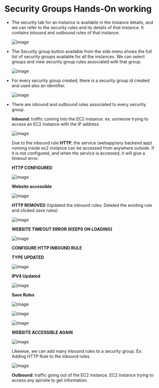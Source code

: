 # Security Groups Hands-On working
  - The security tab for an instance is available in the instance details, and we can refer to the security rules and its details of that instance. It contains inbound and outbound rules of that instance.

    ![image](https://github.com/user-attachments/assets/83fa469c-f4b1-4d42-804d-4fd2cfeec4e0)

  - The Security group button available from the side menu shows the full list of security groups available for all the instances. We can select groups and view security group rules associated with that group.

    ![image](https://github.com/user-attachments/assets/9263c3cc-8f3c-40e8-b676-217eb8729a65)

  - For every security group created, there is a security group id created and used also an identifier.

    ![image](https://github.com/user-attachments/assets/2bec4f8b-7b46-444f-8c48-546492a83c64)

  - There are inbound and outbound rules associated to every security group.

      **Inbound**: traffic coming into the EC2 instance. ex: someone trying to access an EC2 instance with the IP address

      ![image](https://github.com/user-attachments/assets/3cda27b2-ca99-4a64-8635-06d04a1d35b4)

      Due to the inbound rule **HTTP**, the service (webapp/any backend app) running inside ec2 instance can be accessed from anywhere outside. If it is not configured, and when the service is accessed, it will give a timeout error.

      **HTTP CONFIGURED**
    
      ![image](https://github.com/user-attachments/assets/d97d9497-9faa-4697-86d8-6784846bebbc)
      
      **Website accessible**

      ![image](https://github.com/user-attachments/assets/7135aaca-e5ff-452a-b22c-d23a2e7293c0)

      **HTTP REMOVED** (Updated the inbound rules: Deleted the existing rule and clicked save rules)

      ![image](https://github.com/user-attachments/assets/02e14419-62fd-40e0-925e-46845a6f0515)
      
      **WEBSITE TIMEOUT ERROR (KEEPS ON LOADING)**

      ![image](https://github.com/user-attachments/assets/101b7003-6660-49bf-b01a-9506ccb192f2)

      **CONFIGURE HTTP INBOUND RULE**

      **TYPE UPDATED**

      ![image](https://github.com/user-attachments/assets/1bb90d8b-71b4-4c9f-9c99-b9166127d4a6)

      **IPV4 Updated**
      
      ![image](https://github.com/user-attachments/assets/540ec79c-4106-476b-abb6-bcfeee882e14)

      **Save Rules**

      ![image](https://github.com/user-attachments/assets/a4737397-f222-405a-846c-7f9aeecfb27e)

      ![image](https://github.com/user-attachments/assets/83a52a26-d3a3-4746-9a65-1c09e0fb9dc2)

      ![image](https://github.com/user-attachments/assets/dd62b39a-8d3f-4ae7-a683-a7b1979dfb8c)

      **WEBSITE ACCESSIBLE AGAIN**

      ![image](https://github.com/user-attachments/assets/7c3d1397-3f1d-4e08-9539-8f9bc7516aa5)

      Likewise, we can add many inbound rules to a security group. Ex: Adding HTTP Rule to the inbound rules.

      ![image](https://github.com/user-attachments/assets/e74b1f81-0cbc-4d18-a311-b9c2f1463c70)





      **Outbound**: traffic going out of the EC2 instance. EC2 instance trying to access any api/site to get information.

